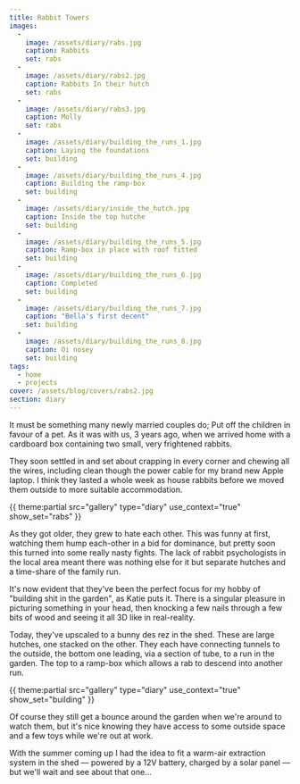 ```yaml
---
title: Rabbit Towers
images:
  - 
    image: /assets/diary/rabs.jpg
    caption: Rabbits
    set: rabs
  - 
    image: /assets/diary/rabs2.jpg
    caption: Rabbits In their hutch
    set: rabs
  - 
    image: /assets/diary/rabs3.jpg
    caption: Molly
    set: rabs
  - 
    image: /assets/diary/building_the_runs_1.jpg
    caption: Laying the foundations
    set: building
  - 
    image: /assets/diary/building_the_runs_4.jpg
    caption: Building the ramp-box
    set: building
  - 
    image: /assets/diary/inside_the_hutch.jpg
    caption: Inside the top hutche
    set: building
  - 
    image: /assets/diary/building_the_runs_5.jpg
    caption: Ramp-box in place with roof fitted
    set: building
  - 
    image: /assets/diary/building_the_runs_6.jpg
    caption: Completed
    set: building
  - 
    image: /assets/diary/building_the_runs_7.jpg
    caption: "Bella's first decent"
    set: building
  - 
    image: /assets/diary/building_the_runs_8.jpg
    caption: Oi nosey
    set: building
tags:
  - home
  - projects
cover: /assets/blog/covers/rabs2.jpg
section: diary
---
```

It must be something many newly married couples do; Put off the children in favour of a pet. As it was with us, 3 years ago, when we arrived home with a cardboard box containing two small, very frightened rabbits.

They soon settled in and set about crapping in every corner and chewing all the wires, including clean though the power cable for my brand new Apple laptop. I think they lasted a whole week as house rabbits before we moved them outside to more suitable accommodation.

<div class="gallery">{{ theme:partial src="gallery" type="diary" use_context="true" show_set="rabs" }}</div>

As they got older, they grew to hate each other. This was funny at first, watching them hump each-other in a bid for dominance, but pretty soon this turned into some really nasty fights. The lack of rabbit psychologists in the local area meant there was nothing else for it but separate hutches and a time-share of the family run.

It's now evident that they've been the perfect focus for my hobby of "building shit in the garden", as Katie puts it. There is a singular pleasure in picturing something in your head, then knocking a few nails through a few bits of wood and seeing it all 3D like in real-reality.

Today, they've upscaled to a bunny des rez in the shed.  These are large hutches, one stacked on the other. They each have connecting tunnels to the outside, the bottom one leading, via a section of tube, to a run in the garden. The top to a ramp-box which allows a rab to descend into another run.

<div class="gallery">{{ theme:partial src="gallery" type="diary" use_context="true" show_set="building" }}</div>

Of course they still get a bounce around the garden when we're around to watch them, but it's nice knowing they have access to some outside space and a few toys while we're out at work. 

With the summer coming up I had the idea to fit a warm-air extraction system in the shed — powered by a 12V battery, charged by a solar panel — but we'll wait and see about that one...